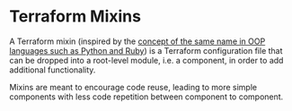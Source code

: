 # Terraform Mixins

A Terraform mixin (inspired by the [concept of the same name in OOP languages such as Python and Ruby](https://en.wikipedia.org/wiki/Mixin))
is a Terraform configuration file that can be dropped into a root-level module, i.e. a component, in order to add additional
functionality.

Mixins are meant to encourage code reuse, leading to more simple components with less code repetition between component
to component.

<!-- BEGINNING OF TERRAFORM-MIXINS DOCS HOOK -->
<!-- END OF TERRAFORM-MIXINS DOCS HOOK -->
